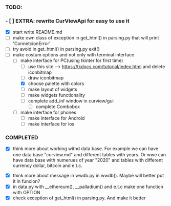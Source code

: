 ### TODO:
### -  [ ] EXTRA: rewrite CurViewApi for easy to use it
- [x] start write README.md
- [ ] make own class of exception in get_html() in parsing.py that will print 'ConnetcionError'
- [ ] try avoid in get_html() in parsing.py exit()
- [ ] make costum options and not only with terminal interface
    - [ ] make interface for PC(using tkinter for first time)
        - [ ] use this site --> https://tkdocs.com/tutorial/index.html and delete iconbitmap
        - [ ] draw iconbitmap
        - [x] choose palette with colors
        - [ ] make layout of widgets
        - [ ] make widgets functionality
        - [ ] complete add_inf window in curview/gui
            - [ ] complete Combobox
    - [ ] make interface for phones
        - [ ] make interface for Android
        - [ ] make interface for ios

### COMPLETED
+ [x] think more about working withd data base. For example we can have one data base "curview.md"
  and different tables with years. Or wwe can have data base with numerues of year "2020"
  and tables with different currency dollar, bitcoin and e.t.c.
- [x] think more about message in wwdb.py in wwdb(). Maybe will better put it in funcion?
- [x] in data.py with __ethereum(), __palladium() and e.t.c make one function with OPTION
- [x] check exception of get_html() in parsing.py. And make it better
